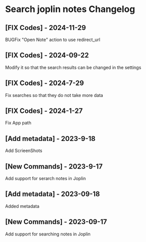 # Search joplin notes Changelog

## [FIX Codes] - 2024-11-29

BUGFix "Open Note" action to use redirect_url 

## [FIX Codes] - 2024-09-22

Modify it so that the search results can be changed in the settings

## [FIX Codes] - 2024-7-29

Fix searches so that they do not take more data

## [FIX Codes] - 2024-1-27

Fix App path

## [Add metadata] - 2023-9-18

Add ScrieenShots

## [New Commands] - 2023-9-17

Add support for serarch notes in Joplin
## [Add metadata] - 2023-09-18

Added metadata

## [New Commands] - 2023-09-17

Add support for searching notes in Joplin
